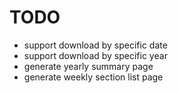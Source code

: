 # TODO

* support download by specific date
* support download by specific year
* generate yearly summary page
* generate weekly section list page
